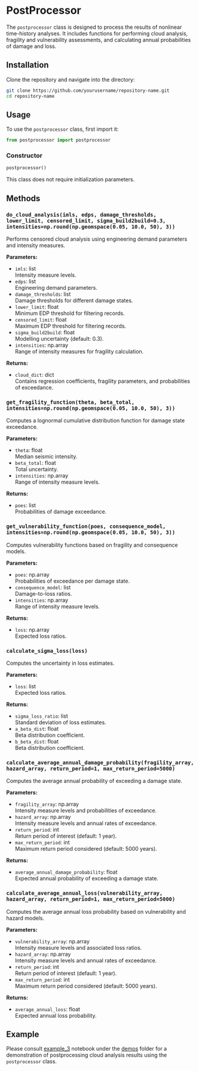 # PostProcessor

The `postprocessor` class is designed to process the results of nonlinear time-history analyses. It includes functions for performing cloud analysis, fragility and vulnerability assessments, and calculating annual probabilities of damage and loss.

## Installation

Clone the repository and navigate into the directory:

```bash
git clone https://github.com/yourusername/repository-name.git
cd repository-name
```

## Usage

To use the `postprocessor` class, first import it:

```python
from postprocessor import postprocessor
```

### Constructor

```python
postprocessor()
```

This class does not require initialization parameters.

## Methods

### `do_cloud_analysis(imls, edps, damage_thresholds, lower_limit, censored_limit, sigma_build2build=0.3, intensities=np.round(np.geomspace(0.05, 10.0, 50), 3))`
Performs censored cloud analysis using engineering demand parameters and intensity measures.

**Parameters:**
- `imls`: list  
  Intensity measure levels.
- `edps`: list  
  Engineering demand parameters.
- `damage_thresholds`: list  
  Damage thresholds for different damage states.
- `lower_limit`: float  
  Minimum EDP threshold for filtering records.
- `censored_limit`: float  
  Maximum EDP threshold for filtering records.
- `sigma_build2build`: float  
  Modelling uncertainty (default: 0.3).
- `intensities`: np.array  
  Range of intensity measures for fragility calculation.

**Returns:**
- `cloud_dict`: dict  
  Contains regression coefficients, fragility parameters, and probabilities of exceedance.

### `get_fragility_function(theta, beta_total, intensities=np.round(np.geomspace(0.05, 10.0, 50), 3))`
Computes a lognormal cumulative distribution function for damage state exceedance.

**Parameters:**
- `theta`: float  
  Median seismic intensity.
- `beta_total`: float  
  Total uncertainty.
- `intensities`: np.array  
  Range of intensity measure levels.

**Returns:**
- `poes`: list  
  Probabilities of damage exceedance.

### `get_vulnerability_function(poes, consequence_model, intensities=np.round(np.geomspace(0.05, 10.0, 50), 3))`
Computes vulnerability functions based on fragility and consequence models.

**Parameters:**
- `poes`: np.array  
  Probabilities of exceedance per damage state.
- `consequence_model`: list  
  Damage-to-loss ratios.
- `intensities`: np.array  
  Range of intensity measure levels.

**Returns:**
- `loss`: np.array  
  Expected loss ratios.

### `calculate_sigma_loss(loss)`
Computes the uncertainty in loss estimates.

**Parameters:**
- `loss`: list  
  Expected loss ratios.

**Returns:**
- `sigma_loss_ratio`: list  
  Standard deviation of loss estimates.
- `a_beta_dist`: float  
  Beta distribution coefficient.
- `b_beta_dist`: float  
  Beta distribution coefficient.

### `calculate_average_annual_damage_probability(fragility_array, hazard_array, return_period=1, max_return_period=5000)`
Computes the average annual probability of exceeding a damage state.

**Parameters:**
- `fragility_array`: np.array  
  Intensity measure levels and probabilities of exceedance.
- `hazard_array`: np.array  
  Intensity measure levels and annual rates of exceedance.
- `return_period`: int  
  Return period of interest (default: 1 year).
- `max_return_period`: int  
  Maximum return period considered (default: 5000 years).

**Returns:**
- `average_annual_damage_probability`: float  
  Expected annual probability of exceeding a damage state.

### `calculate_average_annual_loss(vulnerability_array, hazard_array, return_period=1, max_return_period=5000)`
Computes the average annual loss probability based on vulnerability and hazard models.

**Parameters:**
- `vulnerability_array`: np.array  
  Intensity measure levels and associated loss ratios.
- `hazard_array`: np.array  
  Intensity measure levels and annual rates of exceedance.
- `return_period`: int  
  Return period of interest (default: 1 year).
- `max_return_period`: int  
  Maximum return period considered (default: 5000 years).

**Returns:**
- `average_annual_loss`: float  
  Expected annual loss probability.

## Example

Please consult [example_3](https://github.com/GEMScienceTools/vulnerability-toolkit/blob/main/demos/example_3.ipynb) notebook under the [demos](https://github.com/GEMScienceTools/vulnerability-toolkit/blob/main/demos/) folder for a demonstration of postprocessing cloud analysis results using the `postprocessor` class.
